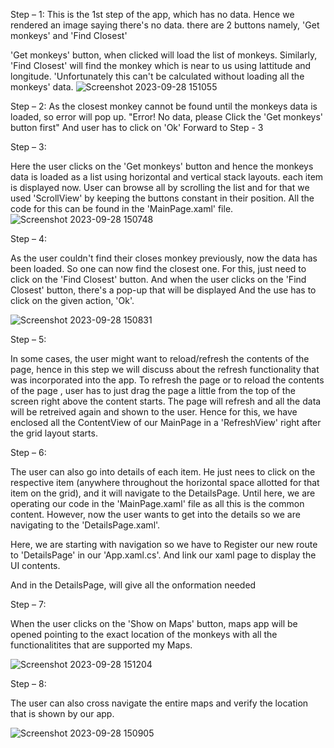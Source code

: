 Step – 1:
This is the 1st step of the app, which has no data. Hence we rendered an image saying there's no data.
there are 2 buttons namely, 'Get monkeys' and 'Find Closest'

'Get monkeys' button, when clicked will load the list of monkeys. Similarly, 'Find Closest' will find the monkey which is near to us using lattitude and longitude.
'Unfortunately this can't be calculated without loading all the monkeys' data.
![Screenshot 2023-09-28 151055](https://github.com/Wichita-State-CS797R/cs797r-project1-workshop-sainaveenreddy123/assets/126020966/cf9a9182-bada-4c1f-8f00-36975e0d8e54)

Step – 2:
As the closest monkey cannot be found until the monkeys data is loaded, so error will pop up.
"Error!
 No data, please Click the 'Get monkeys' button first"
And user has to click on 'Ok'
Forward to Step - 3


Step – 3:

Here the user clicks on the 'Get monkeys' button and hence the monkeys data is loaded as a list using horizontal and vertical stack layouts.
each item is displayed now.
User can browse all by scrolling the list and for that we used 'ScrollView' by keeping the buttons constant in their position.
All the code for this can be found in the 'MainPage.xaml' file.
![Screenshot 2023-09-28 150748](https://github.com/Wichita-State-CS797R/cs797r-project1-workshop-sainaveenreddy123/assets/126020966/c694456d-019b-4d01-ac90-69fdb0a4fa01)


Step – 4:

As the user couldn't find their closes monkey previously, now the data has been loaded. So one can now find the closest one.
For this, just need to click on the 'Find Closest' button.
And when the user clicks on the 'Find Closest' button, there's a pop-up that will be displayed
And the use has to click on the given action, 'Ok'.

![Screenshot 2023-09-28 150831](https://github.com/Wichita-State-CS797R/cs797r-project1-workshop-sainaveenreddy123/assets/126020966/d45d6935-1303-40b8-8dcc-892c3d792fdd)

Step – 5:

In some cases, the user might want to reload/refresh the contents of the page, hence in this step we will discuss about the refresh functionality that was incorporated into the app.
To refresh the page or to reload the contents of the page , user has to just drag the page a little from the top of the screen right above the content starts.
The page will refresh and all the data will be retreived again and shown to the user.
Hence for this, we have enclosed all the ContentView of our MainPage in a 'RefreshView' right after the grid layout starts.

Step – 6:

The user can also go into details of each item. He just nees to click on the respective item (anywhere throughout the horizontal space allotted for that item on the grid), and it will navigate to the DetailsPage.
Until here, we are operating our code in the 'MainPage.xaml' file as all this is the common content.
However, now the user wants to get into the details so we are navigating to the 'DetailsPage.xaml'.

Here, we are starting with navigation so we have to Register our new route to 'DetailsPage' in our 'App.xaml.cs'.
And link our xaml page to display the UI contents.

And in the DetailsPage, will give all the onformation needed 


Step – 7:

When the user clicks on the 'Show on Maps' button, maps app will be opened pointing to the exact location of the monkeys with all the functionalitites that are supported my Maps.

![Screenshot 2023-09-28 151204](https://github.com/Wichita-State-CS797R/cs797r-project1-workshop-sainaveenreddy123/assets/126020966/e0ef6531-9956-40ab-9d73-05e54016a876)

Step – 8:

The user can also cross navigate the entire maps and verify the location that is shown by our app.

![Screenshot 2023-09-28 150905](https://github.com/Wichita-State-CS797R/cs797r-project1-workshop-sainaveenreddy123/assets/126020966/5b9cea8b-3a56-41c0-ada9-6c0b2e82e746)

